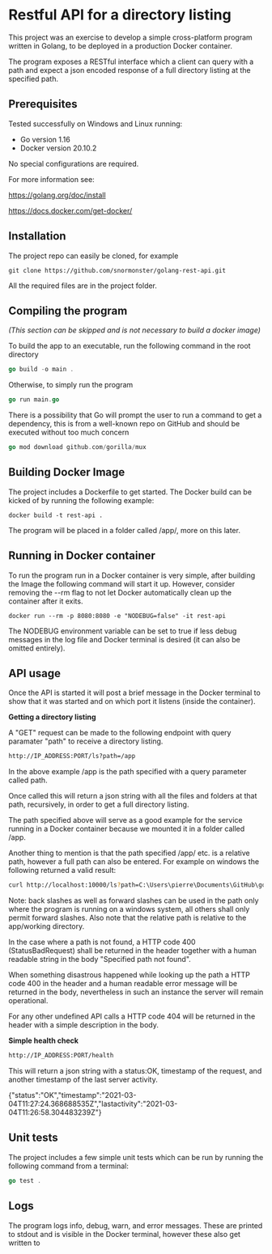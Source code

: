 # Restful API for a directory listing

This project was an exercise to develop a simple cross-platform program written in Golang, to be deployed in a production Docker container.

The program exposes a RESTful interface which a client can query with a path and expect a json encoded response of a full directory listing at the specified path.


## Prerequisites
Tested successfully on Windows and Linux running:
* Go version 1.16
* Docker version 20.10.2

No special configurations are required.

For more information see:

https://golang.org/doc/install

https://docs.docker.com/get-docker/

## Installation

The project repo can easily be cloned, for example

```git
git clone https://github.com/snormonster/golang-rest-api.git  
```

All the required files are in the project folder.

## Compiling the program
*(This section can be skipped and is not necessary to build a docker image)*

To build the app to an executable, run the following command in the root directory

```go
go build -o main .
```

Otherwise, to simply run the program
```go
go run main.go
```

There is a possibility that Go will prompt the user to run a command to get a dependency, this is from a well-known repo on GitHub and should be executed without too much concern 

```go
go mod download github.com/gorilla/mux
```

## Building Docker Image
The project includes a Dockerfile to get started. 
The Docker build can be kicked of by running the following example:
```docker
docker build -t rest-api .
```
The program will be placed in a folder called /app/, more on this later.

## Running in Docker container
To run the program run in a Docker container is very simple, after building the Image the following command will start it up. However, consider removing the --rm flag to not let Docker automatically clean up the container after it exits.
```docker
docker run --rm -p 8080:8080 -e "NODEBUG=false" -it rest-api

```
The NODEBUG environment variable can be set to true if less debug messages in the log file and Docker terminal is desired (it can also be omitted entirely).

## API usage
Once the API is started it will post a brief message in the Docker terminal to show that it was started and on which port it listens (inside the container). 

**Getting a directory listing**

A "GET" request can be made to the following endpoint with query paramater "path" to receive a directory listing.
```bash
http://IP_ADDRESS:PORT/ls?path=/app
```
In the above example /app is the path specified with a query parameter called path. 

Once called this will return a json string with all the files and folders at that path, recursively, in order to get a full directory listing.

The path specified above will serve as a good example for the service running in a Docker container because we mounted it in a folder called /app.

Another thing to mention is that the path specified /app/ etc. is a relative path, however a full path can also be entered. For example on windows the following returned a valid result:

```bash
curl http://localhost:10000/ls?path=C:\Users\pierre\Documents\GitHub\golang-rest-api
```

Note: back slashes as well as forward slashes can be used in the path only where the program is running on a windows system, all others shall only permit forward slashes. Also note that the relative path is relative to the app/working directory.

In the case where a path is not found, a HTTP code 400 (StatusBadRequest) shall be returned in the header together with a human readable string in the body "Specified path not found".

When something disastrous happened while looking up the path a HTTP code 400 in the header and a human readable error message will be returned in the body, nevertheless in such an instance the server will remain operational.

For any other undefined API calls a HTTP code 404 will be returned in the header with a simple description in the body.

**Simple health check**
```bash
http://IP_ADDRESS:PORT/health
```
This will return a json string with a status:OK, timestamp of the request, and another timestamp of the last server activity.

{"status":"OK","timestamp":"2021-03-04T11:27:24.368688535Z","lastactivity":"2021-03-04T11:26:58.304483239Z"}

## Unit tests
The project includes a few simple unit tests which can be run by running the following command from a terminal:

```go
go test .
```

## Logs
The program logs info, debug, warn, and error messages. These are printed to stdout and is visible in the Docker terminal, however these also get written to 